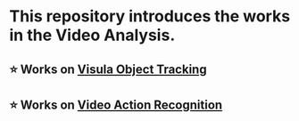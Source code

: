 # This repository introduces the works in the **Video Analysis**.


## ⭐ Works on [Visula Object Tracking](Visual-Object-Tracking/summary.md)

## ⭐ Works on [Video Action Recognition](Action-Recognition/summary.md)

